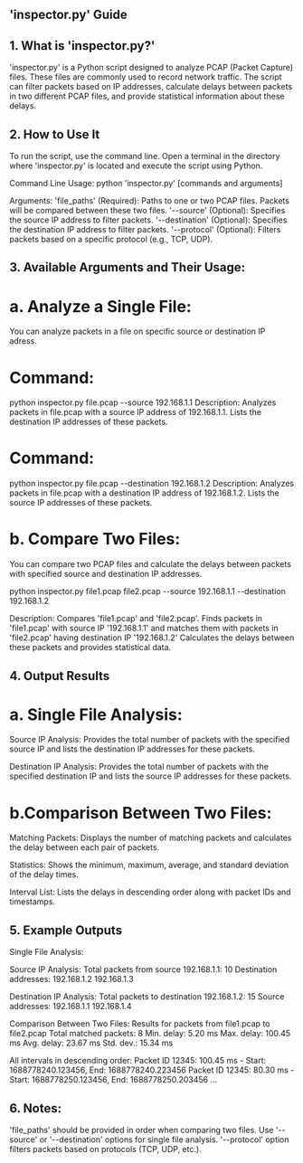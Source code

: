 
## 'inspector.py' Guide
## 1. What is 'inspector.py?'
'inspector.py' is a Python script designed to analyze PCAP (Packet Capture) files. These files are commonly used to record network traffic. The script can filter packets based on IP addresses, calculate delays between packets in two different PCAP files, and provide statistical information about these delays.

## 2. How to Use It
To run the script, use the command line. Open a terminal in the directory where 'inspector.py' is located and execute the script using Python.

Command Line Usage: 
python 'inspector.py' [commands and arguments]

Arguments:
'file_paths' (Required): Paths to one or two PCAP files. Packets will be compared between these two files.
'--source' (Optional): Specifies the source IP address to filter packets.
'--destination' (Optional): Specifies the destination IP address to filter packets.
'--protocol' (Optional): Filters packets based on a specific protocol (e.g., TCP, UDP).

## 3. Available Arguments and Their Usage:
# a. Analyze a Single File:
You can analyze packets in a file on specific source or destination IP adress.

# Command:
python inspector.py file.pcap --source 192.168.1.1
Description: Analyzes packets in file.pcap with a source IP address of 192.168.1.1. Lists the destination IP addresses of these packets.

# Command:
python inspector.py file.pcap --destination 192.168.1.2
Description: Analyzes packets in file.pcap with a destination IP address of 192.168.1.2. Lists the source IP addresses of these packets.

# b. Compare Two Files:
You can compare two PCAP files and calculate the delays between packets with specified source and destination IP addresses.

python inspector.py file1.pcap file2.pcap --source 192.168.1.1 --destination 192.168.1.2

Description: Compares 'file1.pcap' and 'file2.pcap'. Finds packets in 'file1.pcap' with source IP '192.168.1.1' and matches them with packets in 'file2.pcap' having destination IP '192.168.1.2' Calculates the delays between these packets and provides statistical data.

## 4. Output Results
# a. Single File Analysis:

Source IP Analysis: Provides the total number of packets with the specified source IP and lists the destination IP addresses for these packets.

Destination IP Analysis: Provides the total number of packets with the specified destination IP and lists the source IP addresses for these packets.

# b.Comparison Between Two Files:
Matching Packets: Displays the number of matching packets and calculates the delay between each pair of packets.

Statistics: Shows the minimum, maximum, average, and standard deviation of the delay times.

Interval List: Lists the delays in descending order along with packet IDs and timestamps.

## 5. Example Outputs
Single File Analysis:

Source IP Analysis:
Total packets from source 192.168.1.1: 10
Destination addresses:
192.168.1.2
192.168.1.3

Destination IP Analysis:
Total packets to destination 192.168.1.2: 15
Source addresses:
192.168.1.1
192.168.1.4

Comparison Between Two Files:
Results for packets from file1.pcap to file2.pcap
Total matched packets: 8
Min. delay: 5.20 ms
Max. delay: 100.45 ms
Avg. delay: 23.67 ms
Std. dev.: 15.34 ms

All intervals in descending order:
Packet ID 12345: 100.45 ms - Start: 1688778240.123456, End: 1688778240.223456
Packet ID 12345: 80.30 ms - Start: 1688778250.123456, End: 1688778250.203456
...

## 6. Notes:
'file_paths' should be provided in order when comparing two files.
Use '--source' or '--destination' options for single file analysis.
'--protocol' option filters packets based on protocols (TCP, UDP, etc.).